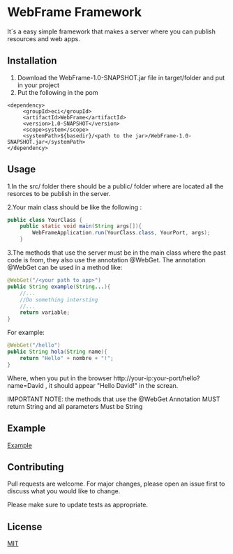 # WebFrame Framework
It´s a easy simple framework that makes a server where you can publish resources and web apps.

## Installation

1. Download the WebFrame-1.0-SNAPSHOT.jar file in target/folder and put in your project
2. Put the following in the pom 

```pom
<dependency>
     <groupId>eci</groupId>
     <artifactId>WebFrame</artifactId>
     <version>1.0-SNAPSHOT</version>
     <scope>system</scope>
     <systemPath>${basedir}/<path to the jar>/WebFrame-1.0-SNAPSHOT.jar</systemPath>
</dependency>
```

## Usage
1.In the src/ folder there should be a public/ folder where are located all the resorces to be publish in the server.

2.Your main class should be like the following :

```java
public class YourClass {
    public static void main(String args[]){
        WebFrameApplication.run(YourClass.class, YourPort, args);
    }
```
3.The methods that use the server must be in the main class where the past code is from, they also use the annotation @WebGet.
The annotation @WebGet can be used in a method like:
```java
@WebGet("/<your path to app>")
public String example(String...){
    //...
    //Do something intersting
    //...
    return variable;
}
```
For example:
```java
@WebGet("/hello")
public String hola(String name){
    return "Hello" + nombre + "!";
}
```
Where, when you put in the browser http://your-ip:your-port/hello?name=David , it should appear "Hello David!" in the screan.

IMPORTANT NOTE: the methods that use the @WebGet Annotation MUST return String and all parameters Must be String

## Example
[Example](https://github.com/davd62133/Example-Web-Frame)

## Contributing
Pull requests are welcome. For major changes, please open an issue first to discuss what you would like to change.

Please make sure to update tests as appropriate.

## License
[MIT](LICENSE.txt)
